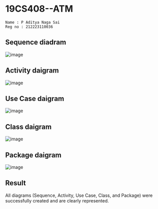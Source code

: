 # 19CS408--ATM
```
Name : P Aditya Naga Sai
Reg no : 212223110036
```
## Sequence diadram
![image](https://github.com/user-attachments/assets/45e7d202-c5aa-4a4f-9f00-d661da2f7b35)
## Activity daigram
![image](https://github.com/user-attachments/assets/27ed3227-812a-4d75-b62e-5aca7b74625d)
## Use Case daigram
![image](https://github.com/user-attachments/assets/c1b94070-1c6a-4457-8c2e-7ade4a629ab4)
## Class daigram
![image](https://github.com/user-attachments/assets/14779009-7e8a-49be-a2ab-41262a2e2671)
## Package daigram
![image](https://github.com/user-attachments/assets/053088f3-7920-4826-b02b-fb1f4c944d96)
## Result
All diagrams (Sequence, Activity, Use Case, Class, and Package) were successfully created and are clearly represented.
